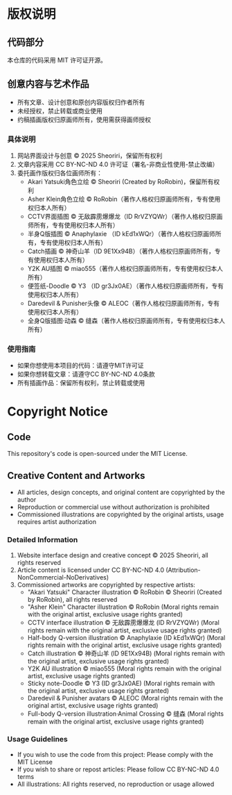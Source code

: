 # 版权说明

## 代码部分
本仓库的代码采用 MIT 许可证开源。

## 创意内容与艺术作品
- 所有文章、设计创意和原创内容版权归作者所有
- 未经授权，禁止转载或商业使用
- 约稿插画版权归原画师所有，使用需获得画师授权

### 具体说明
1. 网站界面设计与创意 © 2025 Sheoriri，保留所有权利
2. 文章内容采用 CC BY-NC-ND 4.0 许可证（署名-非商业性使用-禁止改编）
3. 委托画作版权归各位画师所有：
   - Akari Yatsuki角色立绘 © Sheoriri (Created by RoRobin)，保留所有权利
   - Asher Klein角色立绘 © RoRobin（著作人格权归原画师所有，专有使用权归本人所有）
   - CCTV界面插图 © 无敌霹雳爆爆龙（ID RrVZYQWr）（著作人格权归原画师所有，专有使用权归本人所有）
   - 半身Q版插图 © Anaphylaxie （ID kEd1xWQr）（著作人格权归原画师所有，专有使用权归本人所有）
   - Catch插画 © 神奇山羊（ID 9E1Xx94B）（著作人格权归原画师所有，专有使用权归本人所有）
   - Y2K AU插图 © miao555（著作人格权归原画师所有，专有使用权归本人所有）
   - 便签纸-Doodle © Y3 （ID gr3Jx0AE）（著作人格权归原画师所有，专有使用权归本人所有）
   - Daredevil & Punisher头像 © ALEOC（著作人格权归原画师所有，专有使用权归本人所有）
   - 全身Q版插图·动森 © 缝森（著作人格权归原画师所有，专有使用权归本人所有）

### 使用指南
- 如果你想使用本项目的代码：请遵守MIT许可证
- 如果你想转载文章：请遵守CC BY-NC-ND 4.0条款
- 所有插画作品：保留所有权利，禁止转载或使用
  
# Copyright Notice

## Code
This repository's code is open-sourced under the MIT License.

## Creative Content and Artworks
- All articles, design concepts, and original content are copyrighted by the author
- Reproduction or commercial use without authorization is prohibited
- Commissioned illustrations are copyrighted by the original artists, usage requires artist authorization

### Detailed Information
1. Website interface design and creative concept © 2025 Sheoriri, all rights reserved
2. Article content is licensed under CC BY-NC-ND 4.0 (Attribution-NonCommercial-NoDerivatives)
3. Commissioned artworks are copyrighted by respective artists:
   - "Akari Yatsuki" Character illustration © RoRobin © Sheoriri (Created by RoRobin), all rights reserved
   - "Asher Klein" Character illustration © RoRobin (Moral rights remain with the original artist, exclusive usage rights granted)
   - CCTV interface illustration © 无敌霹雳爆爆龙 (ID RrVZYQWr) (Moral rights remain with the original artist, exclusive usage rights granted)
   - Half-body Q-version illustration © Anaphylaxie (ID kEd1xWQr) (Moral rights remain with the original artist, exclusive usage rights granted)
   - Catch illustration © 神奇山羊 (ID 9E1Xx94B) (Moral rights remain with the original artist, exclusive usage rights granted)
   - Y2K AU illustration © miao555 (Moral rights remain with the original artist, exclusive usage rights granted)
   - Sticky note-Doodle © Y3 (ID gr3Jx0AE) (Moral rights remain with the original artist, exclusive usage rights granted)
   - Daredevil & Punisher avatars © ALEOC (Moral rights remain with the original artist, exclusive usage rights granted)
   - Full-body Q-version illustration·Animal Crossing © 缝森 (Moral rights remain with the original artist, exclusive usage rights granted)
  
### Usage Guidelines
- If you wish to use the code from this project: Please comply with the MIT License
- If you wish to share or repost articles: Please follow CC BY-NC-ND 4.0 terms
- All illustrations: All rights reserved, no reproduction or usage allowed
